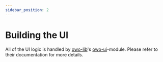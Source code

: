 ```yaml
---
sidebar_position: 2
---
```


# Building the UI
All of the UI logic is handled by [owo-lib](https://docs.wispforest.io/owo/features/)'s [owo-ui](https://docs.wispforest.io/owo/ui/)-module.
Please refer to their documentation for more details.